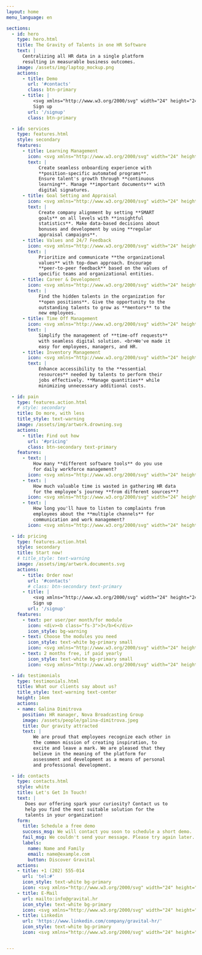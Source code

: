 ```yaml
---
layout: home
menu_language: en

sections:
  - id: hero
    type: hero.html
    title: The Gravity of Talents in one HR Software
    text: |
      Centralizing all HR data in a single platform
      resulting in measurable business outcomes.
    image: /assets/img/laptop_mockup.png
    actions:
      - title: Demo
        url: '#contacts'
        class: btn-primary
      - title: |
          <svg xmlns="http://www.w3.org/2000/svg" width="24" height="24" viewBox="0 0 24 24" stroke-width="2" stroke="currentColor" fill="none" stroke-linecap="round" stroke-linejoin="round"><path stroke="none" d="M0 0h24v24H0z" fill="none"></path><path d="M13 4m-1 0a1 1 0 1 0 2 0a1 1 0 1 0 -2 0"></path><path d="M4 17l5 1l.75 -1.5"></path><path d="M15 21l0 -4l-4 -3l1 -6"></path><path d="M7 12l0 -3l5 -1l3 3l3 1"></path></svg>
          Sign up
        url: '/signup'
        class: btn-primary

  - id: services
    type: features.html
    style: secondary
    features:
      - title: Learning Management
        icon: <svg xmlns="http://www.w3.org/2000/svg" width="24" height="24" viewBox="0 0 24 24" fill="none" stroke="currentColor" stroke-width="2" stroke-linecap="round" stroke-linejoin="round" class="tabler-icon tabler-icon-folder-filled"><path d="M9 3a1 1 0 0 1 .608 .206l.1 .087l2.706 2.707h6.586a3 3 0 0 1 2.995 2.824l.005 .176v8a3 3 0 0 1 -2.824 2.995l-.176 .005h-14a3 3 0 0 1 -2.995 -2.824l-.005 -.176v-11a3 3 0 0 1 2.824 -2.995l.176 -.005h4z" fill="currentColor" stroke-width="0"></path></svg>
        text: |
            Create seamless onboarding experience with
            **position-specific automated programs**.
            Ensure talent's growth through **continuous
            learning**. Manage **important documents** with
            digital signatures.
      - title: Goal Setting and Appraisal
        icon: <svg xmlns="http://www.w3.org/2000/svg" width="24" height="24" viewBox="0 0 24 24" fill="none" stroke="currentColor" stroke-width="2" stroke-linecap="round" stroke-linejoin="round" class="tabler-icon tabler-icon-target-arrow"><path d="M12 12m-1 0a1 1 0 1 0 2 0a1 1 0 1 0 -2 0"></path><path d="M12 7a5 5 0 1 0 5 5"></path><path d="M13 3.055a9 9 0 1 0 7.941 7.945"></path><path d="M15 6v3h3l3 -3h-3v-3z"></path><path d="M15 9l-3 3"></path></svg>
        text: |
            Create company alignment by setting **SMART
            goals** on all levels with **insightful
            statistics**. Make data-based decisions about
            bonuses and development by using **regular
            appraisal campaigns**.
      - title: Values and 24/7 Feedback
        icon: <svg xmlns="http://www.w3.org/2000/svg" width="24" height="24" viewBox="0 0 24 24" fill="none" stroke="currentColor" stroke-width="2" stroke-linecap="round" stroke-linejoin="round" class="tabler-icon tabler-icon-heart-handshake"><path d="M19.5 12.572l-7.5 7.428l-7.5 -7.428a5 5 0 1 1 7.5 -6.566a5 5 0 1 1 7.5 6.572"></path><path d="M12 6l-3.293 3.293a1 1 0 0 0 0 1.414l.543 .543c.69 .69 1.81 .69 2.5 0l1 -1a3.182 3.182 0 0 1 4.5 0l2.25 2.25"></path><path d="M12.5 15.5l2 2"></path><path d="M15 13l2 2"></path></svg>
        text: |
            Prioritize and communicate **the organizational
            values** with top-down approach. Encourage
            **peer-to-peer feedback** based on the values of
            specific teams and organizational entities.
      - title: Career & Development
        icon: <svg xmlns="http://www.w3.org/2000/svg" width="24" height="24" viewBox="0 0 24 24" fill="none" stroke="currentColor" stroke-width="2" stroke-linecap="round" stroke-linejoin="round" class="tabler-icon tabler-icon-trending-up"><path d="M3 17l6 -6l4 4l8 -8"></path><path d="M14 7l7 0l0 7"></path></svg>
        text: |
            Find the hidden talents in the organization for
            **open positions**. Give the opportunity to the
            outstanding talents to grow as **mentors** to the
            new employees.
      - title: Time Off Management
        icon: <svg xmlns="http://www.w3.org/2000/svg" width="24" height="24" viewBox="0 0 24 24" fill="none" stroke="currentColor" stroke-width="2" stroke-linecap="round" stroke-linejoin="round" class="tabler-icon tabler-icon-beach"><path d="M17.553 16.75a7.5 7.5 0 0 0 -10.606 0"></path><path d="M18 3.804a6 6 0 0 0 -8.196 2.196l10.392 6a6 6 0 0 0 -2.196 -8.196z"></path><path d="M16.732 10c1.658 -2.87 2.225 -5.644 1.268 -6.196c-.957 -.552 -3.075 1.326 -4.732 4.196"></path><path d="M15 9l-3 5.196"></path><path d="M3 19.25a2.4 2.4 0 0 1 1 -.25a2.4 2.4 0 0 1 2 1a2.4 2.4 0 0 0 2 1a2.4 2.4 0 0 0 2 -1a2.4 2.4 0 0 1 2 -1a2.4 2.4 0 0 1 2 1a2.4 2.4 0 0 0 2 1a2.4 2.4 0 0 0 2 -1a2.4 2.4 0 0 1 2 -1a2.4 2.4 0 0 1 1 .25"></path></svg>
        text: |
            Simplify the management of **time-off requests**
            with seamless digital solution. <br>We've made it
            easy for employees, managers, and HR.
      - title: Inventory Management
        icon: <svg xmlns="http://www.w3.org/2000/svg" width="24" height="24" viewBox="0 0 24 24" fill="none" stroke="currentColor" stroke-width="2" stroke-linecap="round" stroke-linejoin="round" class="tabler-icon tabler-icon-shirt"><path d="M15 4l6 2v5h-3v8a1 1 0 0 1 -1 1h-10a1 1 0 0 1 -1 -1v-8h-3v-5l6 -2a3 3 0 0 0 6 0"></path></svg>
        text: |
            Enhance accessibility to the **essential
            resources** needed by talents to perform their
            jobs effectively. **Manage quantities** while
            minimizing unnecessary additional costs.

  - id: pain
    type: features.action.html
    # style: secondary
    title: Do more, with less
    title_style: text-warning
    image: /assets/img/artwork.drowning.svg
    actions:
      - title: Find out how
        url: '#pricing'
        class: btn-secondary text-primary
    features:
      - text: |
          How many **different software tools** do you use
          for daily workforce management?
        icon: <svg xmlns="http://www.w3.org/2000/svg" width="24" height="24" viewBox="0 0 24 24" fill="none" stroke="currentColor" stroke-width="2" stroke-linecap="round" stroke-linejoin="round" class="tabler-icon tabler-icon-apps"><path d="M4 4m0 1a1 1 0 0 1 1 -1h4a1 1 0 0 1 1 1v4a1 1 0 0 1 -1 1h-4a1 1 0 0 1 -1 -1z"></path><path d="M4 14m0 1a1 1 0 0 1 1 -1h4a1 1 0 0 1 1 1v4a1 1 0 0 1 -1 1h-4a1 1 0 0 1 -1 -1z"></path><path d="M14 14m0 1a1 1 0 0 1 1 -1h4a1 1 0 0 1 1 1v4a1 1 0 0 1 -1 1h-4a1 1 0 0 1 -1 -1z"></path><path d="M14 7l6 0"></path><path d="M17 4l0 6"></path></svg>
      - text: |
          How much valuable time is wasted in gathering HR data
          for the employee’s journey **from different sources**?
        icon: <svg xmlns="http://www.w3.org/2000/svg" width="24" height="24" viewBox="0 0 24 24" fill="none" stroke="currentColor" stroke-width="2" stroke-linecap="round" stroke-linejoin="round" class="tabler-icon tabler-icon-hourglass"><path d="M6.5 7h11"></path><path d="M6.5 17h11"></path><path d="M6 20v-2a6 6 0 1 1 12 0v2a1 1 0 0 1 -1 1h-10a1 1 0 0 1 -1 -1z"></path><path d="M6 4v2a6 6 0 1 0 12 0v-2a1 1 0 0 0 -1 -1h-10a1 1 0 0 0 -1 1z"></path></svg>
      - text: |
          How long you'll have to listen to complaints from
          employees about the **multiple channels** for
          communication and work management?
        icon: <svg xmlns="http://www.w3.org/2000/svg" width="24" height="24" viewBox="0 0 24 24" fill="none" stroke="currentColor" stroke-width="2" stroke-linecap="round" stroke-linejoin="round" class="tabler-icon tabler-icon-speakerphone"><path d="M18 8a3 3 0 0 1 0 6"></path><path d="M10 8v11a1 1 0 0 1 -1 1h-1a1 1 0 0 1 -1 -1v-5"></path><path d="M12 8h0l4.524 -3.77a.9 .9 0 0 1 1.476 .692v12.156a.9 .9 0 0 1 -1.476 .692l-4.524 -3.77h-8a1 1 0 0 1 -1 -1v-4a1 1 0 0 1 1 -1h8"></path></svg>

  - id: pricing
    type: features.action.html
    style: secondary
    title: Start now!
    # title_style: text-warning
    image: /assets/img/artwork.documents.svg
    actions:
      - title: Order now!
        url: '#contacts'
        # class: btn-secondary text-primary
      - title: |
          <svg xmlns="http://www.w3.org/2000/svg" width="24" height="24" viewBox="0 0 24 24" stroke-width="2" stroke="currentColor" fill="none" stroke-linecap="round" stroke-linejoin="round"><path stroke="none" d="M0 0h24v24H0z" fill="none"></path><path d="M13 4m-1 0a1 1 0 1 0 2 0a1 1 0 1 0 -2 0"></path><path d="M4 17l5 1l.75 -1.5"></path><path d="M15 21l0 -4l-4 -3l1 -6"></path><path d="M7 12l0 -3l5 -1l3 3l3 1"></path></svg>
          Sign up
        url: '/signup'
    features:
      - text: per user/per month/for module
        icon: <div><b class="fs-3">3</b>€</div>
        icon_style: bg-warning
      - text: Choose the modules you need
        icon_style: text-white bg-primary small
        icon: <svg xmlns="http://www.w3.org/2000/svg" width="24" height="24" viewBox="0 0 24 24" fill="none" stroke="currentColor" stroke-width="2" stroke-linecap="round" stroke-linejoin="round" class="tabler-icon tabler-icon-check"><path d="M5 12l5 5l10 -10"></path></svg>
      - text: 2 months free, if paid yearly
        icon_style: text-white bg-primary small
        icon: <svg xmlns="http://www.w3.org/2000/svg" width="24" height="24" viewBox="0 0 24 24" fill="none" stroke="currentColor" stroke-width="2" stroke-linecap="round" stroke-linejoin="round" class="tabler-icon tabler-icon-check"><path d="M5 12l5 5l10 -10"></path></svg>

  - id: testimonials
    type: testimonials.html
    title: What our clients say about us?
    title_style: text-warning text-center
    height: 14em
    actions:
    - name: Galina Dimitrova
      position: HR manager, Nova Broadcasting Group
      image: /assets/people/galina-dimitrova.jpeg
      title: Our gravity attracted
      text: |
          We are proud that employees recognize each other in
          the common mission of creating inspiration, to
          excite and leave a mark. We are pleased that they
          believe in the meaning of the platform for
          assessment and development as a means of personal
          and professional development.

  - id: contacts
    type: contacts.html
    style: white
    title: Let's Get In Touch!
    text: |
       Does our offering spark your curiosity? Contact us to
       help you find the most suitable solution for the
       talents in your organization!
    form:
      title: Schedule a free demo
      success_msg: We will contact you soon to schedule a short demo.
      fail_msg: We couldn't send your message. Please try again later.
      labels:
        name: Name and Family
        email: name@example.com
        button: Discover Gravital
    actions:
    - title: +1 (202) 555-014
      url: 'tel:#'
      icon_style: text-white bg-primary
      icon: <svg xmlns="http://www.w3.org/2000/svg" width="24" height="24" viewBox="0 0 24 24" stroke-width="2" stroke="currentColor" fill="none" stroke-linecap="round" stroke-linejoin="round"><path stroke="none" d="M0 0h24v24H0z" fill="none"/><path d="M5 4h4l2 5l-2.5 1.5a11 11 0 0 0 5 5l1.5 -2.5l5 2v4a2 2 0 0 1 -2 2a16 16 0 0 1 -15 -15a2 2 0 0 1 2 -2" /></svg>
    - title: E-Mail
      url: mailto:info@gravital.hr
      icon_style: text-white bg-primary
      icon: <svg xmlns="http://www.w3.org/2000/svg" width="24" height="24" viewBox="0 0 24 24" stroke-width="2" stroke="currentColor" fill="none" stroke-linecap="round" stroke-linejoin="round"><path stroke="none" d="M0 0h24v24H0z" fill="none"></path><path d="M3 7a2 2 0 0 1 2 -2h14a2 2 0 0 1 2 2v10a2 2 0 0 1 -2 2h-14a2 2 0 0 1 -2 -2v-10z"></path><path d="M3 7l9 6l9 -6"></path></svg>
    - title: Linkedin
      url: 'https://www.linkedin.com/company/gravital-hr/'
      icon_style: text-white bg-primary
      icon: <svg xmlns="http://www.w3.org/2000/svg" width="24" height="24" viewBox="0 0 24 24" stroke-width="2" stroke="currentColor" fill="none" stroke-linecap="round" stroke-linejoin="round"><path stroke="none" d="M0 0h24v24H0z" fill="none"></path><path d="M4 4m0 2a2 2 0 0 1 2 -2h12a2 2 0 0 1 2 2v12a2 2 0 0 1 -2 2h-12a2 2 0 0 1 -2 -2z"></path><path d="M8 11l0 5"></path><path d="M8 8l0 .01"></path><path d="M12 16l0 -5"></path><path d="M16 16v-3a2 2 0 0 0 -4 0"></path></svg>


---
```


